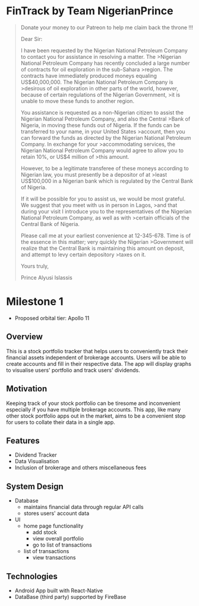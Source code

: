 # FinTrack by Team NigerianPrince

> Donate your money to our Patreon to help me claim back the throne !!!
>
>Dear Sir:
>
>I have been requested by the Nigerian National Petroleum Company to contact you for assistance in resolving a matter. The >Nigerian National Petroleum Company has recently concluded a large number of contracts for oil exploration in the sub-Sahara >region. The contracts have immediately produced moneys equaling US$40,000,000. The Nigerian National Petroleum Company is >desirous of oil exploration in other parts of the world, however, because of certain regulations of the Nigerian Government, >it is unable to move these funds to another region.
>
>You assistance is requested as a non-Nigerian citizen to assist the Nigerian National Petroleum Company, and also the Central >Bank of Nigeria, in moving these funds out of Nigeria. If the funds can be transferred to your name, in your United States >account, then you can forward the funds as directed by the Nigerian National Petroleum Company. In exchange for your >accommodating services, the Nigerian National Petroleum Company would agree to allow you to retain 10%, or US$4 million of >this amount.
>
>However, to be a legitimate transferee of these moneys according to Nigerian law, you must presently be a depositor of at >least US$100,000 in a Nigerian bank which is regulated by the Central Bank of Nigeria.
>
>If it will be possible for you to assist us, we would be most grateful. We suggest that you meet with us in person in Lagos, >and that during your visit I introduce you to the representatives of the Nigerian National Petroleum Company, as well as with >certain officials of the Central Bank of Nigeria.
>
>Please call me at your earliest convenience at 12-345-678. Time is of the essence in this matter; very quickly the Nigerian >Government will realize that the Central Bank is maintaining this amount on deposit, and attempt to levy certain depository >taxes on it.
>
>Yours truly,
>
>Prince Alyusi Islassis


# Milestone 1

- Proposed orbital tier: Apollo 11

## Overview
This is a stock portfolio tracker that helps users to conveniently track their financial assets independent of brokerage accounts.
Users will be able to create accounts and fill in their respective data.
The app will display graphs to visualise users' portfolio and track users' dividends.

## Motivation
Keeping track of your stock portfolio can be tiresome and inconvenient especially if you have multiple brokerage accounts.
This app, like many other stock portfolio apps out in the market, aims to be a convenient stop for users to collate their data in a single app.

## Features
- Dividend Tracker
- Data Visualisation
- Inclusion of brokerage and others miscellaneous fees

## System Design
- Database
  - maintains financial data through regular API calls
  - stores users' account data
- UI
  - home page functionality
    - add stock
    - view overall portfolio
    - go to list of transactions
  - list of transactions
    - view transactions

## Technologies
- Android App built with React-Native
- DataBase (third party) supported by FireBase
